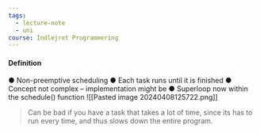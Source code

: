 ```yaml
---
tags:
  - lecture-note
  - uni
course: Indlejret Programmering
---
```

#### Definition
● Non-preemptive scheduling
● Each task runs until it is finished
● Concept not complex – implementation might be
● Superloop now within the schedule() function
![[Pasted image 20240408125722.png]]

> Can be bad if you have a task that takes a lot of time, since its has to run every time, and thus slows down the entire program.

